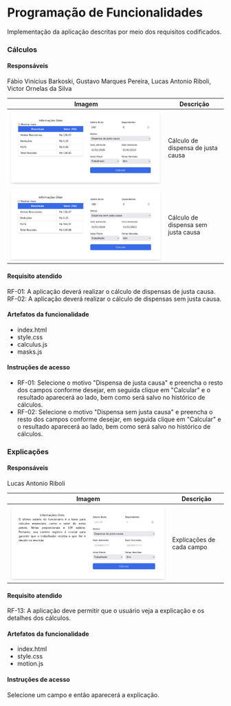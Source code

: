 # Programação de Funcionalidades

Implementação da aplicação descritas por meio dos requisitos codificados. 

### Cálculos

#### Responsáveis

Fábio Vinícius Barkoski, Gustavo Marques Pereira, Lucas Antonio Riboli, Victor Ornelas da Silva

|Imagem|Descrição|
|------|---------|
| ![Captura de tela](img/justa-causa.png) | Cálculo de dispensa de justa causa |
| ![Captura de tela](img/sem-justa-causa.png) | Cálculo de dispensa sem justa causa |

#### Requisito atendido

RF-01: A aplicação deverá realizar o cálculo de dispensas de justa causa.
RF-02: A aplicação deverá realizar o cálculo de dispensas sem justa causa.

#### Artefatos da funcionalidade

- index.html
- style.css
- calculus.js
- masks.js

#### Instruções de acesso

- RF-01:
    Selecione o motivo "Dispensa de justa causa" e preencha o resto dos campos conforme desejar, em seguida clique em "Calcular" e
    o resultado aparecerá ao lado, bem como será salvo no histórico de cálculos.
- RF-02:
    Selecione o motivo "Dispensa sem justa causa" e preencha o resto dos campos conforme desejar, em seguida clique em "Calcular" e
    o resultado aparecerá ao lado, bem como será salvo no histórico de cálculos.


### Explicações

#### Responsáveis

Lucas Antonio Riboli

|Imagem|Descrição|
|------|---------|
| ![Captura de tela](img/explicacoes.png) | Explicações de cada campo |

#### Requisito atendido

RF-13: A aplicação deve permitir que o usuário veja a explicação e os detalhes dos cálculos.

#### Artefatos da funcionalidade

- index.html
- style.css
- motion.js

#### Instruções de acesso

Selecione um campo e então aparecerá a explicação.